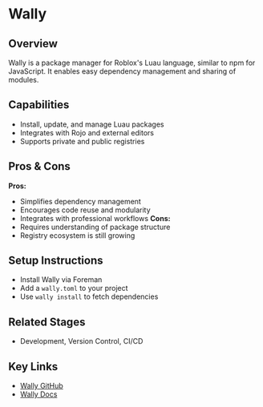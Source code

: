 # Wally

## Overview
Wally is a package manager for Roblox's Luau language, similar to npm for JavaScript. It enables easy dependency management and sharing of modules.

## Capabilities
- Install, update, and manage Luau packages
- Integrates with Rojo and external editors
- Supports private and public registries

## Pros & Cons
**Pros:**
- Simplifies dependency management
- Encourages code reuse and modularity
- Integrates with professional workflows
**Cons:**
- Requires understanding of package structure
- Registry ecosystem is still growing

## Setup Instructions
- Install Wally via Foreman
- Add a `wally.toml` to your project
- Use `wally install` to fetch dependencies

## Related Stages
- Development, Version Control, CI/CD

## Key Links
- [Wally GitHub](https://github.com/UpliftGames/wally)
- [Wally Docs](https://wally.run/) 